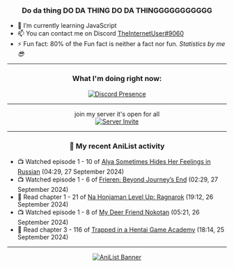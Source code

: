 <div align="center">

### Do da thing DO DA THING DO DA THINGGGGGGGGGGG
</div>

- 🌱 I’m currently learning JavaScript
- 📫 You can contact me on Discord [TheInternetUser#9060](https://discord.com/users/534117072796385300)
- ⚡ Fun fact: 80% of the Fun fact is neither a fact nor fun. _Statistics by me 😎_
<hr>

<div align="center">

### What I'm doing right now:
[![Discord Presence](https://lanyard.cnrad.dev/api/534117072796385300)](https://discord.com/users/534117072796385300)
<hr>

join my server it's open for all <br>
[![Server Invite](https://invidget.switchblade.xyz/bfYgVHxrSs)](https://discord.gg/bfYgVHxrSs)

<hr>
  
### 🌸 My recent AniList activity

</div>

<!-- ANILIST_ACTIVITY:start -->

-   📺 Watched episode 1 - 10 of [Alya Sometimes Hides Her Feelings in Russian](https://anilist.co/anime/162804) (04:29, 27 September 2024)
-   📺 Watched episode 1 - 6 of [Frieren: Beyond Journey’s End](https://anilist.co/anime/154587) (02:29, 27 September 2024)
-   📖 Read chapter 1 - 21 of [Na Honjaman Level Up: Ragnarok](https://anilist.co/manga/179445) (19:12, 26 September 2024)
-   📺 Watched episode 1 - 8 of [My Deer Friend Nokotan](https://anilist.co/anime/175977) (05:21, 26 September 2024)
-   📖 Read chapter 3 - 116 of [Trapped in a Hentai Game Academy](https://anilist.co/manga/151601) (18:14, 25 September 2024)

<!-- ANILIST_ACTIVITY:end -->
<hr>

<div align="center">

[![AniList Banner](https://img.anili.st/User/929966)](https://anilist.co/user/TheInternetUser)

<!-- ![Profile views](https://gpvc.arturio.dev/TheInternetUse7) Since 2023-01-09 -->
<br>


</div>
